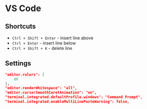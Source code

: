 # VS Code

## Shortcuts

- `Ctrl + Shift + Enter` - insert line above
- `Ctrl + Enter` - insert line below
- `Ctrl + Shift + K` - delete line


## Settings 

```json
"editor.rulers": [
    80
],
"editor.renderWhitespace": "all",
"editor.cursorSmoothCaretAnimation": "on",
"terminal.integrated.defaultProfile.windows": "Command Prompt",
"terminal.integrated.enableMultiLinePasteWarning": false,
```
